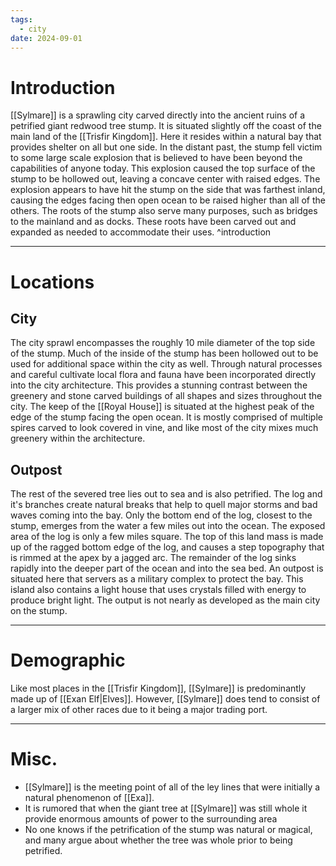 ```yaml
---
tags:
  - city
date: 2024-09-01
---
```


# Introduction

 [[Sylmare]] is a sprawling city carved directly into the ancient ruins of a petrified giant redwood tree stump. It is situated slightly off the coast of the main land of the [[Trisfir Kingdom]]. Here it resides within a natural bay that provides shelter on all but one side. In the distant past, the stump fell victim to some large scale explosion that is believed to have been beyond the capabilities of anyone today. This explosion caused the top surface of the stump to be hollowed out, leaving a concave center with raised edges. The explosion appears to have hit the stump on the side that was farthest inland, causing the edges facing then open ocean to be raised higher than all of the others. The roots of the stump also serve many purposes, such as bridges to the mainland and as docks. These roots have been carved out and expanded as needed to accommodate their uses. ^introduction

---
# Locations
## City

The city sprawl encompasses the roughly 10 mile diameter of the top side of the stump. Much of the inside of the stump has been hollowed out to be used for additional space within the city as well. Through natural processes and careful cultivate local flora and fauna have been incorporated directly into the city architecture. This provides a stunning contrast between the greenery and stone carved buildings of all shapes and sizes throughout the city. The keep of the [[Royal House]] is situated at the highest peak of the edge of the stump facing the open ocean. It is mostly comprised of multiple spires carved to look covered in vine, and like most of the city mixes much greenery within the architecture. 

## Outpost

The rest of the severed tree lies out to sea and is also petrified. The log and it's branches create natural breaks that help to quell major storms and bad waves coming into the bay. Only the bottom end of the log, closest to the stump, emerges from the water a few miles out into the ocean. The exposed area of the log is only a few miles square. The top of this land mass is made up of the ragged bottom edge of the log, and causes a step topography that is rimmed at the apex by a jagged arc. The remainder of the log sinks rapidly into the deeper part of the ocean and into the sea bed. An outpost is situated here that servers as a military complex to protect the bay. This island also contains a light house that uses crystals filled with energy to produce bright light. The output is not nearly as developed as the main city on the stump. 

---
# Demographic

Like most places in the [[Trisfir Kingdom]], [[Sylmare]] is predominantly made up of [[Exan Elf|Elves]]. However, [[Sylmare]] does tend to consist of a larger mix of other races due to it being a major trading port. 

---
# Misc.

- [[Sylmare]] is the meeting point of all of the ley lines that were initially a natural phenomenon of [[Exa]].
- It is rumored that when the giant tree at [[Sylmare]] was still whole it provide enormous amounts of power to the surrounding area
- No one knows if the petrification of the stump was natural or magical, and many argue about whether the tree was whole prior to being petrified.






